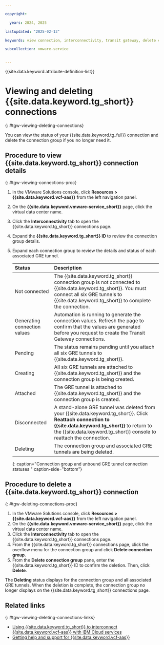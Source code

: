 ```yaml
---

copyright:

  years: 2024, 2025

lastupdated: "2025-02-13"

keywords: view connection, interconnectivity, transit gateway, delete connection

subcollection: vmware-service


---
```


{{site.data.keyword.attribute-definition-list}}

# Viewing and deleting {{site.data.keyword.tg_short}} connections
{: #tgw-viewing-deleting-connections}

You can view the status of your {{site.data.keyword.tg_full}} connection and delete the connection group if you no longer need it.

## Procedure to view {{site.data.keyword.tg_short}} connection details
{: #tgw-viewing-connections-proc}

1. In the VMware Solutions console, click **Resources > {{site.data.keyword.vcf-aas}}** from the left navigation panel.
2. On the **{{site.data.keyword.vmware-service_short}}** page, click the virtual data center name.
3. Click the **Interconnectivity** tab to open the {{site.data.keyword.tg_short}} connections page.
4. Expand the **{{site.data.keyword.tg_short}} ID** to review the connection group details.
5. Expand each connection group to review the details and status of each associated GRE tunnel.

   | Status | Description |
   |:---- |:----------- |
   | Not connected | The {{site.data.keyword.tg_short}} connection group is not connected to {{site.data.keyword.tg_short}}. You must connect all six GRE tunnels to {{site.data.keyword.tg_short}} to complete the connection. |
   | Generating connection values | Automation is running to generate the connection values. Refresh the page to confirm that the values are generated before you request to create the Transit Gateway connections. |
   | Pending | The status remains pending until you attach all six GRE tunnels to {{site.data.keyword.tg_short}}. |
   | Creating | All six GRE tunnels are attached to {{site.data.keyword.tg_short}} and the connection group is being created. |
   | Attached | The GRE tunnel is attached to {{site.data.keyword.tg_short}} and the connection group is created. |
   | Disconnected | A stand-alone GRE tunnel was deleted from your {{site.data.keyword.tg_short}}. Click **Reattach connection to {{site.data.keyword.tg_short}}** to return to the {{site.data.keyword.tg_short}} console to reattach the connection. |
   | Deleting | The connection group and associated GRE tunnels are being deleted. |
   {: caption="Connection group and unbound GRE tunnel connection statuses " caption-side="bottom"}

## Procedure to delete a {{site.data.keyword.tg_short}} connection
{: #tgw-deleting-connections-proc}

1. In the VMware Solutions console, click **Resources > {{site.data.keyword.vcf-aas}}** from the left navigation panel.
2. On the **{{site.data.keyword.vmware-service_short}}** page, click the virtual data center name.
3. Click the **Interconnectivity** tab to open the {{site.data.keyword.tg_short}} connections page.
4. From the {{site.data.keyword.tg_short}} connections page, click the overflow menu for the connection group and click **Delete connection group**.
5. From the **Delete connection group** pane, enter the {{site.data.keyword.tg_short}} ID to confirm the deletion. Then, click **Delete**.

The **Deleting** status displays for the connection group and all associated GRE tunnels. When the deletion is complete, the connection group no longer displays on the {{site.data.keyword.tg_short}} connections page.

## Related links
{: #tgw-viewing-deleting-connections-links}

* [Using {{site.data.keyword.tg_short}} to interconnect {{site.data.keyword.vcf-aas}} with IBM Cloud services](/docs/vmware-service?topic=vmware-service-tgw-adding-connections)
* [Getting help and support for {{site.data.keyword.vcf-aas}}](/docs/vmware-service?topic=vmware-service-support)

